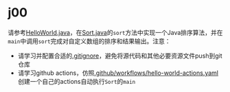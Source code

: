 # j00

请参考[HelloWorld.java](HelloWorld.java)，在[Sort.java](Sort.java)的`sort`方法中实现一个Java排序算法，并在`main`中调用`sort`完成对自定义数组的排序和结果输出。注意：

- 请学习并配置合适的[.gitignore](.gitignore)，避免将源代码和其他必要资源文件push到git仓库
- 请学习github actions，仿照[.github/workflows/hello-world-actions.yaml](.github/workflows/hello-world-actions.yaml)创建一个自己的actions自动执行`Sort`的`main`
  